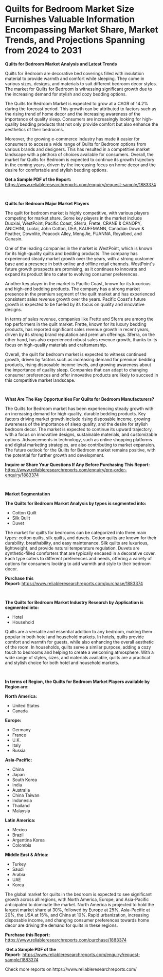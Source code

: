 <p><h1>Quilts for Bedroom Market Size Furnishes Valuable Information Encompassing Market Share, Market Trends, and Projections Spanning from 2024 to 2031</h1></p><p><strong>Quilts for Bedroom Market Analysis and Latest Trends</strong></p>
<p><p>Quilts for Bedroom are decorative bed coverings filled with insulation material to provide warmth and comfort while sleeping. They come in various sizes, designs, and materials to suit different bedroom decor styles. The market for Quilts for Bedroom is witnessing significant growth due to the increasing demand for stylish and cozy bedding options.</p><p>The Quilts for Bedroom Market is expected to grow at a CAGR of 14.2% during the forecast period. This growth can be attributed to factors such as the rising trend of home decor and the increasing awareness of the importance of quality sleep. Consumers are increasingly looking for high-quality bedding products that not only provide comfort but also enhance the aesthetics of their bedrooms.</p><p>Moreover, the growing e-commerce industry has made it easier for consumers to access a wide range of Quilts for Bedroom options from various brands and designers. This has resulted in a competitive market landscape with a plethora of choices available for consumers. Overall, the market for Quilts for Bedroom is expected to continue its growth trajectory in the coming years, driven by the increasing focus on home decor and the desire for comfortable and stylish bedding options.</p></p>
<p><strong>Get a Sample PDF of the Report:&nbsp;</strong> <a href="https://www.reliableresearchreports.com/enquiry/request-sample/1883374">https://www.reliableresearchreports.com/enquiry/request-sample/1883374</a></p>
<p>&nbsp;</p>
<p><strong>Quilts for Bedroom Major Market Players</strong></p>
<p><p>The quilt for bedroom market is highly competitive, with various players competing for market share. Some key players in the market include Duoxiai, WestPoint, Pacific Coast, Sferra, Frette, CRANE & CANOPY, ANICHINI, Luolai, John Cotton, DEA, KAUFFMANN, Canadian Down & Feather, Downlite, Peacock Alley, MengJie, FUANNA, Royalbed, and Canasin.</p><p>One of the leading companies in the market is WestPoint, which is known for its high-quality quilts and bedding products. The company has experienced steady market growth over the years, with a strong customer base and a presence in both online and offline retail channels. WestPoint's future growth prospects are promising, as it continues to innovate and expand its product line to cater to evolving consumer preferences.</p><p>Another key player in the market is Pacific Coast, known for its luxurious and high-end bedding products. The company has a strong market presence in the premium segment of the quilt market and has experienced consistent sales revenue growth over the years. Pacific Coast's future growth is expected to be fueled by its focus on quality and innovative designs.</p><p>In terms of sales revenue, companies like Frette and Sferra are among the top performers in the quilt market. Frette, known for its luxury bedding products, has reported significant sales revenue growth in recent years, driven by its strong brand reputation and premium offerings. Sferra, on the other hand, has also experienced robust sales revenue growth, thanks to its focus on high-quality materials and craftsmanship.</p><p>Overall, the quilt for bedroom market is expected to witness continued growth, driven by factors such as increasing demand for premium bedding products, rising disposable income levels, and growing awareness about the importance of quality sleep. Companies that can adapt to changing consumer preferences and offer innovative products are likely to succeed in this competitive market landscape.</p></p>
<p>&nbsp;</p>
<p><strong>What Are The Key Opportunities For Quilts for Bedroom Manufacturers?</strong></p>
<p><p>The Quilts for Bedroom market has been experiencing steady growth with an increasing demand for high-quality, durable bedding products. Key factors driving market growth include rising disposable income, growing awareness of the importance of sleep quality, and the desire for stylish bedroom decor. The market is expected to continue its upward trajectory, with a focus on innovative designs, sustainable materials, and customizable options. Advancements in technology, such as online shopping platforms and digital marketing strategies, are also contributing to market expansion. The future outlook for the Quilts for Bedroom market remains positive, with the potential for further growth and development.</p></p>
<p><strong>Inquire or Share Your Questions If Any Before Purchasing This Report:</strong> <a href="https://www.reliableresearchreports.com/enquiry/pre-order-enquiry/1883374">https://www.reliableresearchreports.com/enquiry/pre-order-enquiry/1883374</a></p>
<p>&nbsp;</p>
<p><strong>Market Segmentation</strong></p>
<p><strong>The Quilts for Bedroom Market Analysis by types is segmented into:</strong></p>
<p><ul><li>Cotton Quilt</li><li>Silk Quilt</li><li>Duvet</li></ul></p>
<p><p>The market for quilts for bedrooms can be categorized into three main types: cotton quilts, silk quilts, and duvets. Cotton quilts are known for their durability, breathability, and easy maintenance. Silk quilts are luxurious, lightweight, and provide natural temperature regulation. Duvets are synthetic-filled comforters that are typically encased in a decorative cover. Each type caters to different preferences and needs, offering a variety of options for consumers looking to add warmth and style to their bedroom decor.</p></p>
<p><strong>Purchase this Report:&nbsp;</strong><a href="https://www.reliableresearchreports.com/purchase/1883374">https://www.reliableresearchreports.com/purchase/1883374</a></p>
<p>&nbsp;</p>
<p><strong>The Quilts for Bedroom Market Industry Research by Application is segmented into:</strong></p>
<p><ul><li>Hotel</li><li>Household</li></ul></p>
<p><p>Quilts are a versatile and essential addition to any bedroom, making them popular in both hotel and household markets. In hotels, quilts provide comfort and warmth for guests, while also enhancing the overall aesthetic of the room. In households, quilts serve a similar purpose, adding a cozy touch to bedrooms and helping to create a welcoming atmosphere. With a wide range of styles, sizes, and materials available, quilts are a practical and stylish choice for both hotel and household markets.</p></p>
<p>&nbsp;</p>
<p><strong>In terms of Region, the Quilts for Bedroom Market Players available by Region are:</strong></p>
<p>
    <p> <strong> North America: </strong>
        <ul>
            <li>United States</li>
            <li>Canada</li>
        </ul>
        </p> 
    <p> <strong> Europe: </strong>
        <ul>
            <li>Germany</li>
            <li>France</li>
            <li>U.K.</li>
            <li>Italy</li>
            <li>Russia</li>
        </ul>
        </p> 
    <p> <strong> Asia-Pacific: </strong>
        <ul>
            <li>China</li>
            <li>Japan</li>
            <li>South Korea</li>
            <li>India</li>
            <li>Australia</li>
            <li>China Taiwan</li>
            <li>Indonesia</li>
            <li>Thailand</li>
            <li>Malaysia</li>
        </ul>
        </p> 
    <p> <strong> Latin America: </strong>
        <ul>
            <li>Mexico</li>
            <li>Brazil</li>
            <li>Argentina Korea</li>
            <li>Colombia</li>
        </ul>
        </p> 
    <p> <strong> Middle East & Africa: </strong>
        <ul>
            <li>Turkey</li>
            <li>Saudi</li>
            <li>Arabia</li>
            <li>UAE</li>
            <li>Korea</li>
        </ul>
    </p>
    </p>
<p><p>The global market for quilts in the bedroom is expected to see significant growth across all regions, with North America, Europe, and Asia-Pacific anticipated to dominate the market. North America is projected to hold the largest market share at 30%, followed by Europe at 25%, Asia-Pacific at 20%, the USA at 15%, and China at 10%. Rapid urbanization, increasing disposable income, and changing consumer preferences towards home decor are driving the demand for quilts in these regions.</p></p>
<p><strong>Purchase this Report: </strong><a href="https://www.reliableresearchreports.com/purchase/1883374">https://www.reliableresearchreports.com/purchase/1883374</a></p>
<p>&nbsp;<strong>Get a Sample PDF of the Report:&nbsp;&nbsp;</strong><a href="https://www.reliableresearchreports.com/enquiry/request-sample/1883374">https://www.reliableresearchreports.com/enquiry/request-sample/1883374</a></p>
<p><strong></strong></p>
<p>Check more reports on https://www.reliableresearchreports.com/</p>